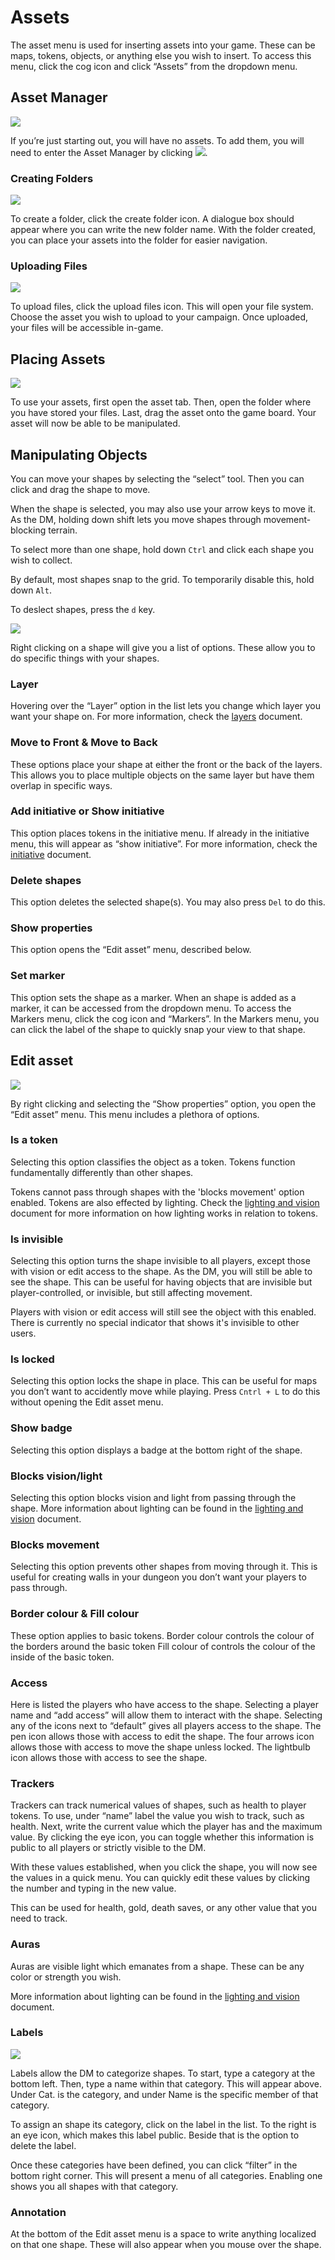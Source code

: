 # Assets

The asset menu is used for inserting assets into your game. 
These can be maps, tokens, objects, or anything else you wish to insert. 
To access this menu, click the cog icon and click “Assets” from the dropdown menu.

## Asset Manager

![](./asset-manager.png)

If you’re just starting out, you will have no assets. 
To add them, you will need to enter the Asset Manager by clicking ![](./assets-link.png).

### Creating Folders

![](./asset-manager-create-folder.png)

To create a folder, click the create folder icon.
A dialogue box should appear where you can write the new folder name.
With the folder created, you can place your assets into the folder for easier navigation.

### Uploading Files

![](./asset-manager-upload-files.png)

To upload files, click the upload files icon.
This will open your file system.
Choose the asset you wish to upload to your campaign.
Once uploaded, your files will be accessible in-game. 

## Placing Assets

![](./asset-example.gif)

To use your assets, first open the asset tab. 
Then, open the folder where you have stored your files.
Last, drag the asset onto the game board. 
Your asset will now be able to be manipulated.

## Manipulating Objects

You can move your shapes by selecting the “select” tool.
Then you can click and drag the shape to move.

When the shape is selected, you may also use your arrow keys to move it.
As the DM, holding down shift lets you move shapes through movement-blocking terrain.

To select more than one shape, hold down ```Ctrl``` and click each shape you wish to collect.

By default, most shapes snap to the grid.
To temporarily disable this, hold down ```Alt```. 

To deslect shapes, press the ```d``` key. 

![](./asset-list.png)

Right clicking on a shape will give you a list of options.
These allow you to do specific things with your shapes.

### Layer

Hovering over the “Layer” option in the list lets you change which layer you want your shape on.
For more information, check the [layers](/docs/dm/layers/) document.

### Move to Front & Move to Back

These options place your shape at either the front or the back of the layers.
This allows you to place multiple objects on the same layer but have them overlap in specific ways.

### Add initiative or Show initiative

This option places tokens in the initiative menu.
If already in the initiative menu, this will appear as “show initiative”.
For more information, check the [initiative](/docs/tools/intiative/) document.

### Delete shapes

This option deletes the selected shape(s).
You may also press ```Del``` to do this.

### Show properties

This option opens the “Edit asset” menu, described below.

### Set marker

This option sets the shape as a marker.
When an shape is added as a marker, it can be accessed from the dropdown menu.
To access the Markers menu, click the cog icon and “Markers”.
In the Markers menu, you can click the label of the shape to quickly snap your view to that shape.

## Edit asset

![](./edit-asset.png)

By right clicking and selecting the “Show properties” option, you open the “Edit asset” menu.
This menu includes a plethora of options.

### Is a token

Selecting this option classifies the object as a token. 
Tokens function fundamentally differently than other shapes.

Tokens cannot pass through shapes with the 'blocks movement' option enabled. 
Tokens are also effected by lighting.
Check the [lighting and vision](/docs/dm/light-shadows/) document for more information on how lighting works in relation to tokens.

### Is invisible

Selecting this option turns the shape invisible to all players, except those with vision or edit access to the shape.
As the DM, you will still be able to see the shape.
This can be useful for having objects that are invisible but player-controlled, or invisible, but still affecting movement. 

Players with vision or edit access will still see the object with this enabled.
There is currently no special indicator that shows it's invisible to other users. 

### Is locked

Selecting this option locks the shape in place.
This can be useful for maps you don’t want to accidently move while playing.
Press ```Cntrl + L``` to do this without opening the Edit asset menu.

### Show badge

Selecting this option displays a badge at the bottom right of the shape.

### Blocks vision/light

Selecting this option blocks vision and light from passing through the shape.
More information about lighting can be found in the [lighting and vision](/docs/dm/light-shadows/) document.

### Blocks movement

Selecting this option prevents other shapes from moving through it.
This is useful for creating walls in your dungeon you don’t want your players to pass through.

### Border colour & Fill colour

These option applies to basic tokens.
Border colour controls the colour of the borders around the basic token
Fill colour of controls the colour of the inside of the basic token.

### Access

Here is listed the players who have access to the shape.
Selecting a player name and “add access” will allow them to interact with the shape.
Selecting any of the icons next to “default” gives all players access to the shape.
The pen icon allows those with access to edit the shape.
The four arrows icon allows those with access to move the shape unless locked.
The lightbulb icon allows those with access to see the shape. 

### Trackers

Trackers can track numerical values of shapes, such as health to player tokens.
To use, under “name” label the value you wish to track, such as health.
Next, write the current value which the player has and the maximum value.
By clicking the eye icon, you can toggle whether this information is public to all players or strictly visible to the DM.

With these values established, when you click the shape, you will now see the values in a quick menu.
You can quickly edit these values by clicking the number and typing in the new value.

This can be used for health, gold, death saves, or any other value that you need to track. 

### Auras

Auras are visible light which emanates from a shape.
These can be any color or strength you wish.

More information about lighting can be found in the [lighting and vision](/docs/dm/light-shadows/) document.

### Labels

![](./label-manager.png)

Labels allow the DM to categorize shapes.
To start, type a category at the bottom left.
Then, type a name within that category.
This will appear above.
Under Cat. is the category, and under Name is the specific member of that category.

To assign an shape its category, click on the label in the list.
To the right is an eye icon, which makes this label public.
Beside that is the option to delete the label.

Once these categories have been defined, you can click “filter” in the bottom right corner.
This will present a menu of all categories.
Enabling one shows you all shapes with that category.

### Annotation

At the bottom of the Edit asset menu is a space to write anything localized on that one shape.
These will also appear when you mouse over the shape.
